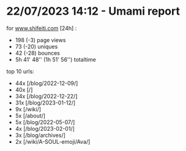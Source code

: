 # 22/07/2023 14:12 - Umami report
for www.shifeiti.com [24h] :

 - 198 (-3) page views
 - 73 (-20) uniques
 - 42 (-28) bounces
 - 5h 41' 48'' (1h 51' 56'') totaltime


top 10 urls:
 - 44x [/blog/2022-12-09/]
 - 40x [/]
 - 34x [/blog/2022-12-22/]
 - 31x [/blog/2023-01-12/]
 - 9x [/wiki/]
 - 5x [/about/]
 - 5x [/blog/2022-05-07/]
 - 4x [/blog/2023-02-01/]
 - 3x [/blog/archives/]
 - 2x [/wiki/A-SOUL-emoji/Ava/]


